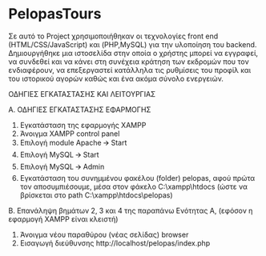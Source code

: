 # PelopasTours
Σε αυτό το Project χρησιμοποιήθηκαν οι τεχνολογίες front end (HTML/CSS/JavaScript) και (PHP,MySQL) για την υλοποίηση του backend.
Δημιουργήθηκε μια ιστοσελίδα στην οποία ο χρήστης μπορεί να εγγραφεί, να συνδεθεί και να κάνει στη συνέχεια κράτηση των εκδρομών που τον ενδιαφέρουν, να επεξεργαστεί κατάλληλα τις ρυθμίσεις του προφίλ και του ιστορικού αγορών καθώς και ένα ακόμα σύνολο ενεργειών.

ΟΔΗΓΙΕΣ ΕΓΚΑΤΑΣΤΑΣΗΣ ΚΑΙ ΛΕΙΤΟΥΡΓΙΑΣ

Α. ΟΔΗΓΙΕΣ ΕΓΚΑΤΑΣΤΑΣΗΣ ΕΦΑΡΜΟΓΗΣ
1. Εγκατάσταση της εφαρμογής XAMPP
2. Άνοιγμα ΧΑΜPP control panel
3. Επιλογή module Apache 🡪 Start
4. Eπιλογή ΜySQL 🡪 Start
5. Επιλογή ΜySQL 🡪 Admin
6. Εγκατάσταση του συνημμένου φακέλου (folder) pelopas, αφού πρώτα τον αποσυμπιέσουμε, μέσα στον φάκελο C:\xampp\htdocs
(ώστε να βρίσκεται στο path C:\xampp\htdocs\pelopas)

B. Επανάληψη βημάτων 2, 3 και 4 της παραπάνω Ενότητας Α, (εφόσον η εφαρμογή XAMPP είναι
κλειστή)
1. Άνοιγμα νέου παραθύρου (νέας σελίδας) browser
2. Εισαγωγή διεύθυνσης http://localhost/pelopas/index.php
